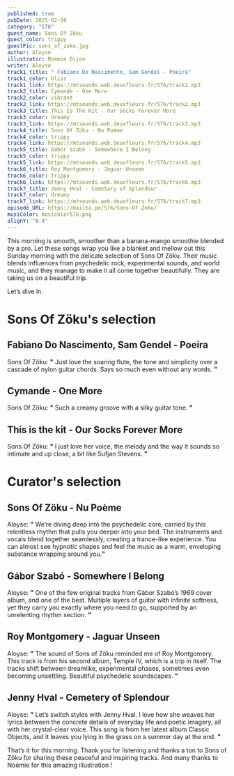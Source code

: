 ```yaml
---
published: true
pubDate: 2025-02-16
category: "576"
guest_name: Sons Of Zöku
guest_color: trippy
guestPic: sons_of_zoku.jpg
author: Aloyse
illustrator: Noémie Dijon
writer: Aloyse
track1_title: " Fabiano Do Nascimento, Sam Gendel - Poeira"
track1_color: bliss
track1_link: https://mtsounds.web.deuxfleurs.fr/576/track1.mp3
track2_title: Cymande - One More
track2_color: vibrant
track2_link: https://mtsounds.web.deuxfleurs.fr/576/track2.mp3
track3_title: This Is The Kit - Our Socks Forever More
track3_color: dreamy
track3_link: https://mtsounds.web.deuxfleurs.fr/576/track3.mp3
track4_title: Sons Of Zöku - Nu Poème
track4_color: trippy
track4_link: https://mtsounds.web.deuxfleurs.fr/576/track4.mp3
track5_title: Gábor Szabó - Somewhere I Belong
track5_color: trippy
track5_link: https://mtsounds.web.deuxfleurs.fr/576/track5.mp3
track6_title: Roy Montgomery - Jaguar Unseen
track6_color: trippy
track6_link: https://mtsounds.web.deuxfleurs.fr/576/track6.mp3
track7_title: Jenny Hval - Cemetary of Splendour
track7_color: dreamy
track7_link: https://mtsounds.web.deuxfleurs.fr/576/track7.mp3
episode_URL: https://mailta.pe/576/Sons-Of-Zoku/
musiColor: musicolor576.png
alignY: "0.4"
---
```

This morning is smooth, smoother than a banana-mango smoothie blended by a pro. Let these songs wrap you like a blanket and mellow out this Sunday morning with the delicate selection of Sons Of Zöku. Their music blends influences from psychedelic rock, experimental sounds, and world music, and they manage to make it all come together beautifully. They are taking us on a beautiful trip. 

Let’s dive in.

# Sons Of Zöku's selection

## Fabiano Do Nascimento, Sam Gendel - Poeira

 Sons Of Zöku: **"** Just love the soaring flute, the tone and simplicity over a cascade of nylon guitar chords. Says so much even without any words. **"** 

## Cymande - One More

 Sons Of Zöku: **"** Such a creamy groove with a silky guitar tone. **"** 

## This is the kit - Our Socks Forever More

 Sons Of Zöku: **"** I just love her voice, the melody and the way it sounds so intimate and up close, a bit like Sufjan Stevens. **"** 

# Curator's selection

## Sons Of Zöku - Nu Poème

 Aloyse: **"** We’re diving deep into the psychedelic core, carried by this relentless rhythm that pulls you deeper into your bed. The instruments and vocals blend together seamlessly, creating a trance-like experience. You can almost see hypnotic shapes and feel the music as a warm, enveloping substance wrapping around you.**"** 

## Gábor Szabó - Somewhere I Belong

 Aloyse: **"** One of the few original tracks from Gábor Szabó’s 1969 cover album, and one of the best. Multiple layers of guitar with infinite softness, yet they carry you exactly where you need to go, supported by an unrelenting rhythm section. **"** 

## Roy Montgomery - Jaguar Unseen

 Aloyse: **"** The sound of Sons of Zöku reminded me of Roy Montgomery. This track is from his second album, Temple IV, which is a trip in itself. The tracks shift between dreamlike, experimental phases, sometimes even becoming unsettling. Beautiful psychedelic soundscapes. **"** 

## Jenny Hval - Cemetery of Splendour

 Aloyse: **"** Let’s switch styles with Jenny Hval. I love how she weaves her lyrics between the concrete details of everyday life and poetic imagery, all with her crystal-clear voice. This song is from her latest album Classic Objects, and it leaves you lying in the grass on a summer day at the end. **"** 

 That’s it for this morning. Thank you for listening and thanks a ton to Sons of Zöku for sharing these peaceful and inspiring tracks. And many thanks to Noémie for this amazing illustration !

